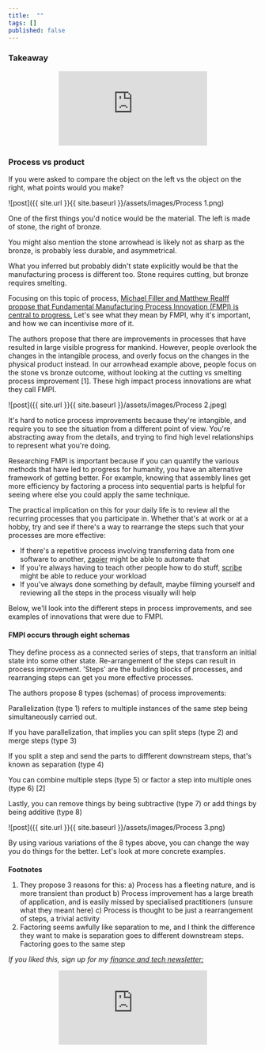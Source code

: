 ```yaml
---
title:  ""  
tags: []
published: false
---
```


### Takeaway

<style>
      .iframe-container {
        overflow: hidden;        
        padding-top: 50%; <!-- Calculated from the aspect ration of the content (in case of 16:9 it is 9/16= 0.5625) -->
        position: relative;
      }
      .iframe-container iframe { 
         border: 0;
         height: 100%; <!-- Finally, width and height are set to 100% so the iframe takes up 100% of the containers space. -->
         left: 0;
         position: absolute;
         top: 0;
         width: 100%;
         display: block;
         margin: 0 auto; <!-- center image -->
      }
      <!-- 4x3 Aspect Ratio -->
      .iframe-container-4x3 {
        padding-top: 75%;
      }
</style> 

<div class="iframe-container-4x3">
  <p align="center"><iframe src="https://avoidboringpeople.substack.com/embed" frameborder="0" scrolling="no"> </iframe></p>
</div>

### Process vs product

If you were asked to compare the object on the left vs the object on the right, what points would you make?

![post]({{ site.url }}{{ site.baseurl }}/assets/images/Process 1.png)

One of the first things you'd notice would be the material. The left is made of stone, the right of bronze.

You might also mention the stone arrowhead is likely not as sharp as the bronze, is probably less durable, and asymmetrical.

What you inferred but probably didn't state explicitly would be that the manufacturing process is different too. Stone requires cutting, but bronze requires smelting. 

Focusing on this topic of process, [Michael Filler and Matthew Realff propose that Fundamental Manufacturing Process Innovation (FMPI) is central to progress.](https://medium.com/@processinnovation/fundamental-manufacturing-process-innovation-changes-the-world-471adcc77c48 "FMPI") Let's see what they mean by FMPI, why it's important, and how we can incentivise more of it.

The authors propose that there are improvements in processes that have resulted in large visible progress for mankind. However, people overlook the changes in the intangible process, and overly focus on the changes in the physical product instead. In our arrowhead example above, people focus on the stone vs bronze outcome, without looking at the cutting vs smelting process improvement \[1\]. These high impact process innovations are what they call FMPI.

![post]({{ site.url }}{{ site.baseurl }}/assets/images/Process 2.jpeg)

It's hard to notice process improvements because they're intangible, and require you to see the situation from a different point of view. You're abstracting away from the details, and trying to find high level relationships to represent what you're doing.  

Researching FMPI is important because if you can quantify the various methods that have led to progress for humanity, you have an alternative framework of getting better. For example, knowing that assembly lines get more efficiency by factoring a process into sequential parts is helpful for seeing where else you could apply the same technique.

The practical implication on this for your daily life is to review all the recurring processes that you participate in. Whether that's at work or at a hobby, try and see if there's a way to rearrange the steps such that your processes are more effective:

- If there's a repetitive process involving transferring data from one software to another, [zapier](https://zapier.com/ "zapier") might be able to automate that
- If you're always having to teach other people how to do stuff, [scribe](https://cursive.io/scribe "scribe") might be able to reduce your workload
- If you've always done something by default, maybe filming yourself and reviewing all the steps in the process visually will help

Below, we'll look into the different steps in process improvements, and see examples of innovations that were due to FMPI. 

#### FMPI occurs through eight schemas

They define process as a connected series of steps, that transform an initial state into some other state. Re-arrangement of the steps can result in process improvement. 'Steps' are the building blocks of processes, and rearranging steps can get you more effective processes.

The authors propose 8 types (schemas) of process improvements:

Parallelization (type 1) refers to multiple instances of the same step being simultaneously carried out.

If you have parallelization, that implies you can split steps (type 2) and merge steps (type 3)

If you split a step and send the parts to diffferent downstream steps, that's known as separation (type 4)

You can combine multiple steps (type 5) or factor a step into multiple ones (type 6) \[2\]

Lastly, you can remove things by being subtractive (type 7) or add things by being additive (type 8)

![post]({{ site.url }}{{ site.baseurl }}/assets/images/Process 3.png)

By using various variations of the 8 types above, you can change the way you do things for the better. Let's look at more concrete examples.

#### 

**Footnotes**

1. They propose 3 reasons for this: a) Process has a fleeting nature, and is more transient than product b) Process improvement has a large breath of application, and is easily missed by specialised practitioners (unsure what they meant here) c) Process is thought to be just a rearrangement of steps, a trivial activity 
2. Factoring seems awfully like separation to me, and I think the difference they want to make is separation goes to different downstream steps. Factoring goes to the same step

*If you liked this, sign up for my [finance and tech newsletter:](https://avoidboringpeople.substack.com/ "ABP")*

<div class="iframe-container-4x3">
  <p align="center"><iframe src="https://avoidboringpeople.substack.com/embed" frameborder="0" scrolling="no"> </iframe></p>
</div>
